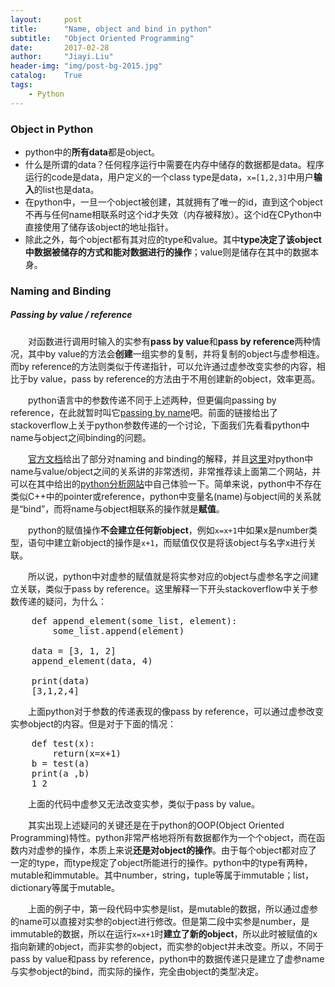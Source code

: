 ```yaml
---
layout:     post
title:      "Name, object and bind in python"
subtitle:   "Object Oriented Programming"
date:       2017-02-28
author:     "Jiayi.Liu"
header-img: "img/post-bg-2015.jpg"
catalog: 	True
tags:
    - Python
---
```


### Object in Python
*	python中的**所有data**都是object。
*	什么是所谓的data？任何程序运行中需要在内存中储存的数据都是data。程序运行的code是data，用户定义的一个class type是data，`x=[1,2,3]`中用户**输入**的list也是data。
*	在python中，一旦一个object被创建，其就拥有了唯一的id，直到这个object不再与任何name相联系时这个id才失效（内存被释放）。这个id在CPython中直接使用了储存该object的地址指针。
*	除此之外，每个object都有其对应的type和value。其中**type决定了该object中数据被储存的方式和能对数据进行的操作**；value则是储存在其中的数据本身。

### Naming and Binding
##### Passing by value / reference
　　对函数进行调用时输入的实参有**pass by value**和**pass by reference**两种情况，其中by value的方法会**创建**一组实参的复制，并将复制的object与虚参相连。而by reference的方法则类似于传递指针，可以允许通过虚参改变实参的内容，相比于by value，pass by reference的方法由于不用创建新的object，效率更高。

　　python语言中的参数传递不同于上述两种，但更偏向passing by reference，在此就暂时叫它[passing by name](http://stackoverflow.com/questions/41883406/is-python-function-passing-by-reference)吧。前面的链接给出了stackoverflow上关于python参数传递的一个讨论，下面我们先看看python中name与object之间binding的问题。

　　[官方文档](https://docs.python.org/3/reference/executionmodel.html#naming-and-binding)给出了部分对naming and binding的解释，并且[这里](https://nedbatchelder.com/text/names.html)对python中name与value/object之间的关系讲的非常透彻，非常推荐读上面第二个网站，并可以在其中给出的[python分析网站](http://pythontutor.com/)中自己体验一下。简单来说，python中不存在类似C++中的pointer或reference，python中变量名(name)与object间的关系就是“bind”，而将name与object相联系的操作就是**赋值**。

　　python的赋值操作**不会建立任何新object**，例如`x=x+1`中如果x是number类型，语句中建立新object的操作是`x+1`，而赋值仅仅是将该object与名字x进行关联。

　　所以说，python中对虚参的赋值就是将实参对应的object与虚参名字之间建立关联，类似于pass by reference。这里解释一下开头stackoverflow中关于参数传递的疑问，为什么：
<pre>
	def append_element(some_list, element):
	    some_list.append(element)

	data = [3, 1, 2]	
	append_element(data, 4)

	print(data)
	[3,1,2,4]
</pre>
　　上面python对于参数的传递表现的像pass by reference，可以通过虚参改变实参object的内容。但是对于下面的情况：
<pre>
	def test(x):
		return(x=x+1)
	b = test(a)
	print(a ,b)
	1 2
</pre>
　　上面的代码中虚参又无法改变实参，类似于pass by value。

　　其实出现上述疑问的关键还是在于python的OOP(Object Oriented Programming)特性。python非常严格地将所有数据都作为一个个object，而在函数内对虚参的操作，本质上来说**还是对object的操作**。由于每个object都对应了一定的type，而type规定了object所能进行的操作。python中的type有两种，mutable和immutable。其中number，string，tuple等属于immutable；list，dictionary等属于mutable。

　　上面的例子中，第一段代码中实参是list，是mutable的数据，所以通过虚参的name可以直接对实参的object进行修改。但是第二段中实参是number，是immutable的数据，所以在运行`x=x+1`时**建立了新的object**，所以此时被赋值的x指向新建的object，而非实参的object，而实参的object并未改变。所以，不同于pass by value和pass by reference，python中的数据传递只是建立了虚参name与实参object的bind，而实际的操作，完全由object的类型决定。